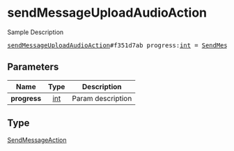 # sendMessageUploadAudioAction

Sample Description

<pre>
<a href="../constructor/sendMessageUploadAudioAction.md">sendMessageUploadAudioAction</a>#f351d7ab progress:<a href="../type/int.md">int</a> = <a href="../type/SendMessageAction.md">SendMessageAction</a>;
</pre>

## Parameters

| Name | Type | Description |
|------|:----:|-------------|
| **progress** | [int](../type/int.md) | Param description |

## Type

[SendMessageAction](../type/SendMessageAction.md)
